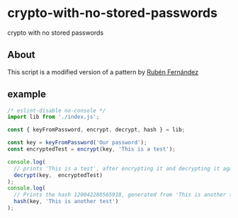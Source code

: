 # crypto-with-no-stored-passwords
crypto with no stored passwords

## About
This script is a modified version of a pattern by [Rubén Fernández](https://functional.works-hub.com/learn/how-i-encrypted-a-database-without-storing-the-keys-anywhere-9da75?utm_source=reddit&utm_medium=organicsocial&utm_campaign=j.kaplanhttps://nodejs.org/api/buffer.html#buffer_buf_readuintle_offset_bytelength)

## example
```js
/* eslint-disable no-console */
import lib from './index.js';

const { keyFromPassword, encrypt, decrypt, hash } = lib;

const key = keyFromPassword('Our password');
const encryptedTest = encrypt(key, 'This is a test');

console.log(
  // prints 'This is a test', after encrypting it and decrypting it again
  decrypt(key,  encryptedTest)
);
console.log(
  // Prints the hash 120042280565918, generated from 'This is another test'
  hash(key, 'This is another test')
);
```